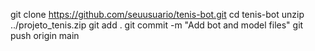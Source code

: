 git clone https://github.com/seuusuario/tenis-bot.git
cd tenis-bot
unzip ../projeto_tenis.zip
git add .
git commit -m "Add bot and model files"
git push origin main
